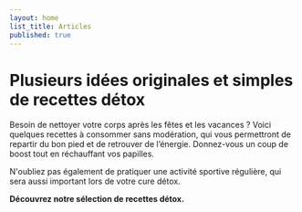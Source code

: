 ```yaml
---
layout: home
list_title: Articles
published: true
---
```

# Plusieurs idées originales et simples de recettes détox

Besoin de nettoyer votre corps après les fêtes et les vacances ? Voici quelques recettes à consommer sans modération, qui vous permettront de repartir du bon pied et de retrouver de l’énergie. Donnez-vous un coup de boost tout en réchauffant vos papilles.

N'oubliez pas également de pratiquer une activité sportive régulière, qui sera aussi important lors de votre cure détox. 

**Découvrez notre sélection de recettes détox.**
